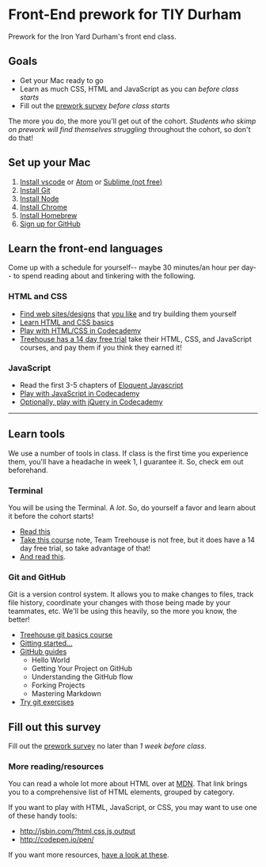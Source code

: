 # Front-End prework for TIY Durham

Prework for the Iron Yard Durham's front end class. 

## Goals

- Get your Mac ready to go
- Learn as much CSS, HTML and JavaScript as you can *before class starts*
- Fill out the [prework survey](https://docs.google.com/forms/d/1d0O5frSJy7L-e6bdz5y3ZDmcSj8u-GK0x_UkaqsMqfs/viewform?usp=send_form) *before class starts*

The more you do, the more you'll get out of the cohort. *Students who skimp on prework will find themselves
struggling* throughout the cohort, so don't do that!

## Set up your Mac

1. [Install vscode](https://code.visualstudio.com/) or [Atom](https://atom.io/) or [Sublime (not free)](http://www.sublimetext.com/)
2. [Install Git](https://help.github.com/articles/set-up-git/)
3. [Install Node](http://nodejs.org/download/)
4. [Install Chrome](https://www.google.com/intl/en/chrome/browser/)
5. [Install Homebrew](http://brew.sh/)
6. [Sign up for GitHub](https://github.com/)

## Learn the front-end languages

Come up with a schedule for yourself-- maybe 30 minutes/an hour per day-- to
spend reading about and tinkering with the following.

### HTML and CSS

- [Find web sites/designs](https://dribbble.com/) that [you like](http://squarespace.com/templates/) and try building them yourself
- [Learn HTML and CSS basics](http://learn.shayhowe.com/html-css/)
- [Play with HTML/CSS in Codecademy](http://www.codecademy.com/en/tracks/web)
- [Treehouse has a 14 day free trial](https://teamtreehouse.com/) take their HTML, CSS, and JavaScript courses, and
pay them if you think they earned it!

### JavaScript

- Read the first 3-5 chapters of [Eloquent Javascript](http://eloquentjavascript.net/)
- [Play with JavaScript in Codecademy](http://www.codecademy.com/en/tracks/javascript)
- [Optionally, play with jQuery in Codecademy](http://www.codecademy.com/en/tracks/jquery)

---

## Learn tools

We use a number of tools in class. If class is the first time you experience them, you'll have a headache in 
week 1, I guarantee it. So, check em out beforehand.

### Terminal

You will be using the Terminal. A *lot*. So, do yourself a favor and learn
about it before the cohort starts!

- [Read this](http://skillcrush.com/2012/12/03/command-line-2/)
- [Take this course](http://teamtreehouse.com/library/console-foundations) note,
Team Treehouse is not free, but it does have a 14 day free trial, so take
advantage of that!
- [And read this](http://lifehacker.com/5633909/who-needs-a-mouse-learn-to-use-the-command-li...).

### Git and GitHub

Git is a version control system. It allows you to make changes to files, track
file history, coordinate your changes with those being made by your teammates,
etc. We'll be using this heavily, so the more you know, the better!

- [Treehouse git basics course](http://teamtreehouse.com/library/git-basics)
- [Gitting started...](http://git-scm.com/book/en/v2/Getting-Started-Git-Basics)
- [GitHub guides](https://guides.github.com/)
  - Hello World
  - Getting Your Project on GitHub
  - Understanding the GitHub flow
  - Forking Projects
  - Mastering Markdown
- [Try git exercises](https://try.github.io/levels/1/challenges/1)

## Fill out this survey

Fill out the [prework survey](https://docs.google.com/forms/d/1d0O5frSJy7L-e6bdz5y3ZDmcSj8u-GK0x_UkaqsMqfs/viewform?usp=send_form)
no later than *1 week before class*.

### More reading/resources

You can read a whole lot more about HTML over at [MDN](https://developer.mozilla.org/en-US/docs/Web/Guide/HTML/Content_categories).
That link brings you to a comprehensive list of HTML elements, grouped by
category.

If you want to play with HTML, JavaScript, or CSS, you may want to use one of
these handy tools:

- http://jsbin.com/?html,css,js,output
- http://codepen.io/pen/

If you want more resources, [have a look at these](https://github.com/tiy-durham-fe-cohort4/resources/blob/master/resources.md#tutorials--articles).
